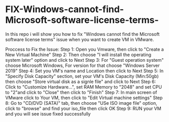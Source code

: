 # FIX-Windows-cannot-find-Microsoft-software-license-terms-
In this repo i will show you how to fix "Windows cannot find the Microsoft software license terms" issue when you want to create VM in VMware.

Proccess to Fix the Issue:
Step 1: Open you Vmware, then click to "Create a New Virtual Machine"
Step 2: Then choose "I will install the operating system later" option and click to Next
Step 3: For "Guest operation system" choose Microsoft Windows, For version for that choose "Windows Server 2019"
Step 4: Set you VM's name and Location then click to Next
Step 5: In "Specify Disk Capacity" section, set your VM's Disk Capacity (Min:50gb) then choose "Store virtual disk as a signle file" and click to Next
Step 6: Click to "Customize Hardware...", set RAM Memory to "2048" and set CPU to "2"and click to "Close" then click to "Finish"
Step 7: In main screen of VMware click to Your VM, then click to "Edit Virtual machine settings"
Step 8: Go to "CD/DVD (SATA)" tab,  then choose "USe ISO image file" option, click to "browse" and find your iso_file then click OK
Step 9: RUN your VM and you will see issue fixed successfully
